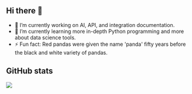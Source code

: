 ## Hi there 👋

- 🔭 I’m currently working on AI, API, and integration documentation.
- 🌱 I’m currently learning more in-depth Python programming and more about data science tools.
- ⚡ Fun fact: Red pandas were given the name 'panda' fifty years before the black and white variety of pandas.
  
## GitHub stats

<img align="center" src="https://github-readme-stats.vercel.app/api?username=whitneymeredith&show_icons=true&theme=tokyonight&count_private=true&cache_seconds=3600" />
